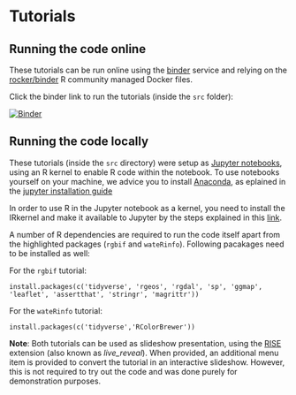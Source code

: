 # Tutorials

## Running the code online

These tutorials can be run online using the [binder](https://mybinder.org/) service and relying on the [rocker/binder](https://github.com/rocker-org/binder) R community managed Docker files. 

Click the binder link to run the tutorials (inside the `src` folder):

[![Binder](https://mybinder.org/badge.svg)](https://mybinder.org/v2/gh/inbo/lifewatch-meeting-2018/master?filepath=package_tutorials%2Fsrc)


## Running the code locally

These tutorials (inside the `src` directory) were setup as [Jupyter notebooks](https://jupyter.org/), using an R kernel to enable R code within the notebook. To use notebooks yourself on your machine, we advice you to install [Anaconda](https://anaconda.org/), as eplained in the [jupyter installation guide](http://jupyter.readthedocs.io/en/latest/install.html#id4)

In order to use R in the Jupyter notebook as a kernel, you need to install the IRkernel and make it available to Jupyter by the steps explained in this [link](https://irkernel.github.io/installation/).

A number of R dependencies are required to run the code itself apart from the highlighted packages (`rgbif` and `wateRinfo`). Following pacakages need to be installed as well:

For the `rgbif` tutorial:
```
install.packages(c('tidyverse', 'rgeos', 'rgdal', 'sp', 'ggmap', 'leaflet', 'assertthat', 'stringr', 'magrittr'))
```

For the `wateRinfo` tutorial:
```
install.packages(c('tidyverse','RColorBrewer'))
```

**Note**: Both tutorials can be used as slideshow presentation, using the [RISE](https://github.com/damianavila/RISE) extension (also known as *live_reveal*). When provided, an additional menu item is provided to convert the tutorial in an interactive slideshow. However, this is not required to try out the code and was done purely for demonstration purposes.





